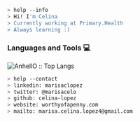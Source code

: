 ````bash
> help --info
> Hi! I'm Celina
> Currently working at Primary.Health
> Always learning :)
````


### Languages and Tools :computer:

<p><img src="https://github-readme-stats.vercel.app/api/top-langs/?username=celina-lopez&langs_count=10&bg_color=319,91d370,bca0ff,f2cd54&title_color=6867AC&layout=compact&border_color=fff" alt="AnhellO :: Top Langs" /></p>

````bash
> help --contact
> linkedin: marisaclopez
> twitter: @marisacelo
> github: celina-lopez
> website: worthyofapenny.com
> mailto: marisa.celina.lopez4@gmail.com
````
